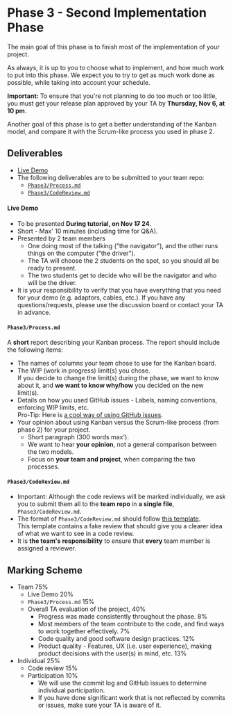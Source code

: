 # Phase 3 - Second Implementation Phase

The main goal of this phase is to finish most of the implementation of your project.

As always, it is up to you to choose what to implement, and how much work to put into this phase.
We expect you to try to get as much work done as possible, while taking into account your schedule.

__Important:__ To ensure that you're not planning to do too much or too little, you must get your release plan approved by your TA by __Thursday, Nov 6, at 10 pm__.

Another goal of this phase is to get a better understanding of the Kanban model, 
and compare it with the Scrum-like process you used in phase 2.



## Deliverables

 * [Live Demo](#live-demo)
 * The following deliverables are to be submitted to your team repo:
   * [`Phase3/Process.md`](#phase3processmd)
   * [`Phase3/CodeReview.md`](#phase3codereviewmd)


#### Live Demo

 * To be presented __During tutorial, on Nov ~~17~~ 24__.
 * Short - Max' 10 minutes (including time for Q&A).
 * Presented by 2 team members
   * One doing most of the talking ("the navigator"), and the other runs things on the computer ("the driver").
   * The TA will choose the 2 students on the spot, so you should all be ready to present.
   * The two students get to decide who will be the navigator and who will be the driver.
 * It is your responsibility to verify that you have everything that you need for your demo (e.g. adaptors, cables, etc.). If you have any questions/requests, please use the discussion board or contact your TA in advance.


#### `Phase3/Process.md`
 
 A __short__ report describing your Kanban process. The report should include the following items:
 
  * The names of columns your team chose to use for the Kanban board.
  * The WIP (work in progress) limit(s) you chose.     
    If you decide to change the limit(s) during the phase, we want to know about it, and __we want to know why/how__ you decided on the new limit(s).
  * Details on how you used GitHub issues - Labels, naming conventions, enforcing WIP limits, etc.     
    Pro-Tip: Here is [a cool way of using GitHub issues](https://help.github.com/articles/closing-issues-via-commit-messages/).
  * Your opinion about using Kanban versus the Scrum-like process (from phase 2) for your project.     
    * Short paragraph (300 words max').
    * We want to hear __your opinion__, not a general comparison between the two models.
    * Focus on __your team and project__, when comparing the two processes.
    
  

#### `Phase3/CodeReview.md`

 * Important: Although the code reviews will be marked individually, we ask you to submit them all to the __team repo__ in __a single file__, `Phase3/CodeReview.md`.
 * The format of `Phase3/CodeReview.md` should follow [this template](codeReviewTemplate.md
).     
 This template contains a fake review that should give you a clearer idea of what we want to see in a code review.
 * It is __the team's responsibility__ to ensure that __every__ team member is assigned a reviewer.



## Marking Scheme

 * Team  75%
   * Live Demo   20%
   * `Phase3/Process.md`   15%
   * Overall TA evaluation of the project, 40%
     * Progress was made consistently throughout the phase. 8%
     * Most members of the team contribute to the code, and find ways to work together effectively. 7%
     * Code quality and good software design practices. 12%
     * Product quality - Features, UX (i.e. user experience), making product decisions with the user(s) in mind, etc. 13%
 * Individual   25%
   * Code review 15% 
   * Participation 10%
     * We will use the commit log and GitHub issues to determine individual participation.     
     * If you have done significant work that is not reflected by commits or issues, make sure your TA is aware of it.
   




